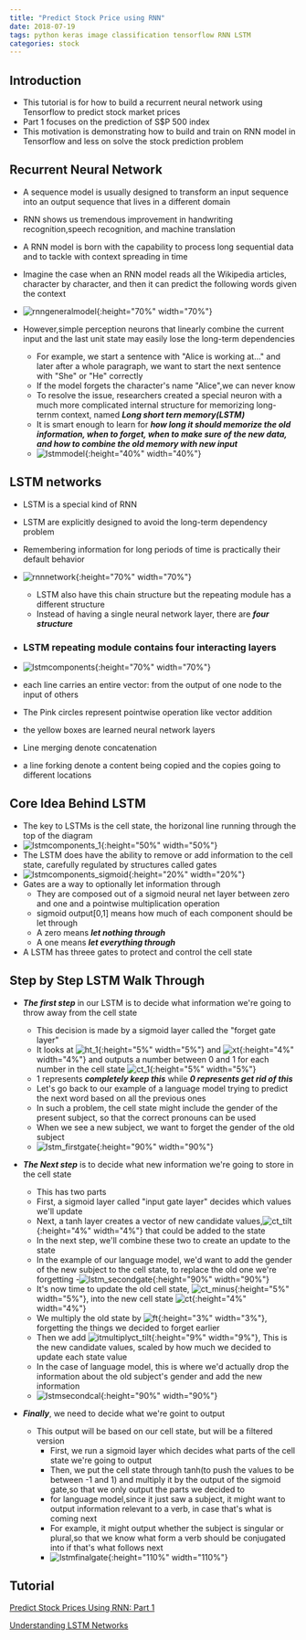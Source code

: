 ```yaml
---
title: "Predict Stock Price using RNN"
date: 2018-07-19
tags: python keras image classification tensorflow RNN LSTM
categories: stock
---
```


## Introduction
- This tutorial is for how to build a recurrent neural network using Tensorflow to predict stock market prices
- Part 1 focuses on the prediction of S$P 500 index
- This motivation is demonstrating how to build and train on RNN model in Tensorflow and less on solve the stock prediction problem

## Recurrent Neural Network
- A sequence model is usually designed to transform an input sequence into an output sequence that lives in a different domain
- RNN shows us tremendous improvement in handwriting recognition,speech recognition, and machine translation
- A RNN model is born with the capability to process long sequential data and to tackle with context spreading in time
- Imagine the case when an RNN model reads all the Wikipedia articles, character by character, and then it can predict the following words given the context
- ![rnngeneralmodel](../../pictures/stock/rnngeneralmodel.png){:height="70%" width="70%"}

- However,simple perception neurons that linearly combine the current input and the last unit state may easily lose the long-term dependencies
  - For example, we start a sentence with "Alice is working at..." and later after a whole paragraph, we want to start the next sentence with "She" or "He" correctly
  - If the model forgets the character's name "Alice",we can never know
  - To resolve the issue, researchers created a special neuron with a much more complicated internal structure for memorizing long-ternm context, named ***Long short tern memory(LSTM)*** 
  - It is smart enough to learn for ***how long it should memorize the old information, when to forget, when to make sure of the new data, and how to combine the old memory with new input***
  - ![lstmmodel](../../pictures/stock/lstmmodel.png){:height="40%" width="40%"}

## LSTM networks
- LSTM is a special kind of RNN
- LSTM are explicitly designed to avoid the long-term dependency problem
- Remembering information for long periods of time is practically their default behavior
- ![rnnnetwork](../../pictures/stock/rnnnetwork.png){:height="70%" width="70%"} 
  - LSTM also have this chain structure but the repeating module has a different structure
  - Instead of having a single neural network layer, there are ***four structure***

- ### LSTM repeating module contains four interacting layers
- ![lstmcomponents](../../pictures/stock/lstmcomponents.png){:height="70%" width="70%"} 
- each line carries an entire vector: from the output of one node to the input of others
- The Pink circles represent pointwise operation like vector addition
- the yellow boxes are learned neural network layers
- Line merging denote concatenation
- a line forking denote a content being copied and the copies going to different locations

## Core Idea Behind LSTM
- The key to LSTMs is the cell state, the horizonal line running through the top of the diagram
- ![lstmcomponents_1](../../pictures/stock/lstmcomponents_1.png){:height="50%" width="50%"} 
- The LSTM does have the ability to remove or add information to the cell state, carefully regulated by structures called gates
- ![lstmcomponents_sigmoid](../../pictures/stock/lstmcomponents_sigmoid.png){:height="20%" width="20%"}
- Gates are a way to optionally let information through
  - They are composed out of a sigmoid neural net layer between zero and one and a pointwise multiplication operation
  - sigmoid output[0,1] means how much of each component should be let through
  - A zero means ***let nothing through***
  - A one means ***let everything through***
- A LSTM has threee gates to protect and control the cell state

## Step by Step LSTM Walk Through
- ***The first step*** in our LSTM is to decide what information we're going to throw away from the cell state
  - This decision is made by a sigmoid layer called the "forget gate layer"
  - It looks at ![ht_1](../../pictures/stock/ht_1.png){:height="5%" width="5%"} and ![xt](../../pictures/stock/xt.png){:height="4%" width="4%"} and outputs a number between 0 and 1 for each number in the cell state ![ct_1](../../pictures/stock/ct_1.png){:height="5%" width="5%"}
  - 1 represents ***completely keep this*** while ***0 represents get rid of this***
  - Let's go back to our example of a language model trying to predict the next word based on all the previous ones
  - In such a problem, the cell state might include the gender of the present subject, so that the correct pronouns can be used
  - When we see a new subject, we want to forget the gender of the old subject
  - ![lstm_firstgate](../../pictures/stock/lstm_firstgate.png){:height="90%" width="90%"}

- ***The Next step*** is to decide what new information we're going to store in the cell state
  - This has two parts
  - First, a sigmoid layer called "input gate layer" decides which values we'll update
  - Next, a tanh layer creates a vector of new candidate values,![ct_tilt](../../pictures/stock/ct_tilt.png){:height="4%" width="4%"} that could be added to the state
  - In the next step, we'll combine these two to create an update to the state
  - In the example of our language model, we'd want to add the gender of the new subject to the cell state, to replace the old one we're forgetting
-![lstm_secondgate](../../pictures/stock/lstm_secondgate.png){:height="90%" width="90%"}  
  - It's now time to update the old cell state, ![ct_minus](../../pictures/stock/ct_minus.png){:height="5%" width="5%"}, into the new cell state ![ct](../../pictures/stock/ct.png){:height="4%" width="4%"}
  - We multiply the old state by ![ft](../../pictures/stock/ft.png){:height="3%" width="3%"}, forgetting the things we decided to forget earlier
  - Then we add ![itmultiplyct_tilt](../../pictures/stock/itmultiplyct_tilt.png){:height="9%" width="9%"}, This is the new candidate values, scaled by how much we decided to update each state value
  - In the case of language model, this is where we'd actually drop the information about the old subject's gender and add the new information
  - ![lstmsecondcal](../../pictures/stock/lstmsecondcal.png){:height="90%" width="90%"}  

- ***Finally***, we need to decide what we're goint to output
  - This output will be based on our cell state, but will be a filtered version
    - First, we run a sigmoid layer which decides what parts of the cell state we're going to output
    - Then, we put the cell state through tanh(to push the values to be between -1 and 1) and multiply it by the output of the sigmoid gate,so that we only output the parts we decided to
    - for language model,since it just saw a subject, it might want to output information relevant to a verb, in case that's what is coming next
    - For example, it might output whether the subject is singular or plural,so that we know what form a verb should be conjugated into if that's what follows next
    - ![lstmfinalgate](../../pictures/stock/lstmfinalgate.png){:height="110%" width="110%"}  













## Tutorial
[Predict Stock Prices Using RNN: Part 1](https://lilianweng.github.io/lil-log/2017/07/08/predict-stock-prices-using-RNN-part-1.html) 

[Understanding LSTM Networks](http://colah.github.io/posts/2015-08-Understanding-LSTMs/)